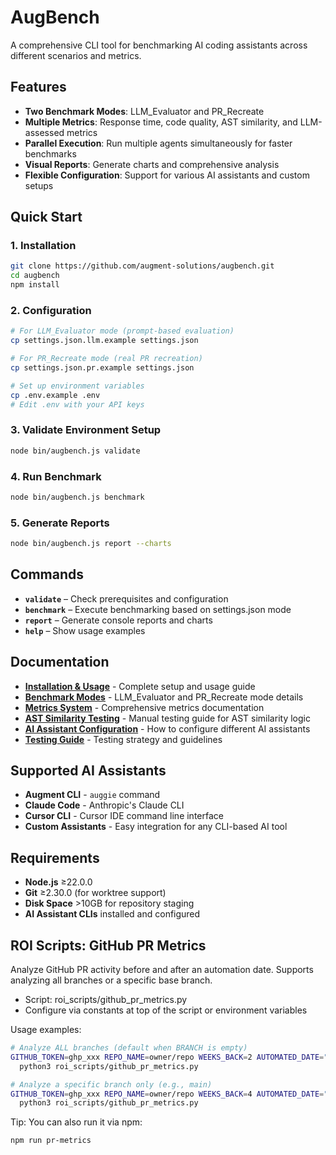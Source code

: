 # AugBench

A comprehensive CLI tool for benchmarking AI coding assistants across different scenarios and metrics.

## Features

- **Two Benchmark Modes**: LLM_Evaluator and PR_Recreate
- **Multiple Metrics**: Response time, code quality, AST similarity, and LLM-assessed metrics
- **Parallel Execution**: Run multiple agents simultaneously for faster benchmarks
- **Visual Reports**: Generate charts and comprehensive analysis
- **Flexible Configuration**: Support for various AI assistants and custom setups

## Quick Start

### 1. Installation
```bash
git clone https://github.com/augment-solutions/augbench.git
cd augbench
npm install
```

### 2. Configuration
```bash
# For LLM_Evaluator mode (prompt-based evaluation)
cp settings.json.llm.example settings.json

# For PR_Recreate mode (real PR recreation)
cp settings.json.pr.example settings.json

# Set up environment variables
cp .env.example .env
# Edit .env with your API keys
```

### 3. Validate Environment Setup
```bash
node bin/augbench.js validate
```

### 4. Run Benchmark
```bash
node bin/augbench.js benchmark
```

### 5. Generate Reports
```bash
node bin/augbench.js report --charts
```

## Commands

- **`validate`** – Check prerequisites and configuration
- **`benchmark`** – Execute benchmarking based on settings.json mode
- **`report`** – Generate console reports and charts
- **`help`** – Show usage examples

## Documentation

- **[Installation & Usage](docs/Installation_Usage.md)** - Complete setup and usage guide
- **[Benchmark Modes](docs/Modes.md)** - LLM_Evaluator and PR_Recreate mode details
- **[Metrics System](docs/Metrics.md)** - Comprehensive metrics documentation
- **[AST Similarity Testing](docs/AST_Testing.md)** - Manual testing guide for AST similarity logic
- **[AI Assistant Configuration](docs/Assistants.md)** - How to configure different AI assistants
- **[Testing Guide](docs/Testing.md)** - Testing strategy and guidelines

## Supported AI Assistants

- **Augment CLI** - `auggie` command
- **Claude Code** - Anthropic's Claude CLI
- **Cursor CLI** - Cursor IDE command line interface
- **Custom Assistants** - Easy integration for any CLI-based AI tool

## Requirements

- **Node.js** ≥22.0.0
- **Git** ≥2.30.0 (for worktree support)
- **Disk Space** >10GB for repository staging
- **AI Assistant CLIs** installed and configured



## ROI Scripts: GitHub PR Metrics

Analyze GitHub PR activity before and after an automation date. Supports analyzing all branches or a specific base branch.

- Script: roi_scripts/github_pr_metrics.py
- Configure via constants at top of the script or environment variables

Usage examples:

```bash
# Analyze ALL branches (default when BRANCH is empty)
GITHUB_TOKEN=ghp_xxx REPO_NAME=owner/repo WEEKS_BACK=2 AUTOMATED_DATE="2025-01-15" BRANCH="" \
  python3 roi_scripts/github_pr_metrics.py

# Analyze a specific branch only (e.g., main)
GITHUB_TOKEN=ghp_xxx REPO_NAME=owner/repo WEEKS_BACK=4 AUTOMATED_DATE="2025-01-15T00:00:00Z" BRANCH=main \
  python3 roi_scripts/github_pr_metrics.py
```

Tip: You can also run it via npm:

```bash
npm run pr-metrics
```
